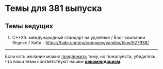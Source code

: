 # Темы для 381 выпуска

## Темы ведущих

1. С++23: международный стандарт на удалёнке / Блог компании Яндекс / Хабр - https://habr.com/ru/company/yandex/blog/527938/

---

Если есть желание можно [предложить](themes_from_listeners.md) тему, но пожалуйста, убедитесь, что ваши темы соответствуют нашим **[рекомендациям](Recommendations_for_the_proposed_topics.md)**.
